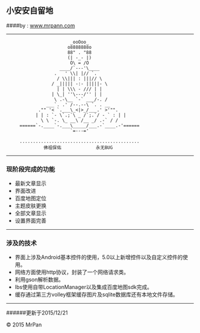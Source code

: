 ## 小安安自留地
####by : www.mrpann.com

*****************************************************************************                            

                            _ooOoo_
                           o8888888o
                           88" . "88
                           (| -_- |)
                            O\ = /O
                        ____/`---'\____
                      .   ' \\| |// `.
                       / \\||| : |||// \
                     / _||||| -:- |||||- \
                       | | \\\ - /// | |
                     | \_| ''\---/'' | |
                      \ .-\__ `-` ___/-. /
                   ___`. .' /--.--\ `. . __
                ."" '< `.___\_<|>_/___.' >'"".
               | | : `- \`.;`\ _ /`;.`/ - ` : | |
                 \ \ `-. \_ __\ /__ _/ .-` / /
         ======`-.____`-.___\_____/___.-`____.-'======
                            `=---='

         .............................................
                  佛祖保佑             永无BUG

**********************************************************

### 现阶段完成的功能
+ 最新文章显示
+ 界面改进
+ 百度地图定位
+ 主题皮肤更换
+ 全部文章显示
+ 设置界面完善


**********************************************************
### 涉及的技术
+ 界面上涉及Android基本控件的使用，5.0以上新增控件以及自定义控件的使用。
+ 网络方面使用http协议，封装了一个网络请求类。
+ 利用gson解析数据。
+ lbs使用自带LocationManager以及集成百度地图sdk完成。
+ 缓存通过第三方volley框架缓存图片及sqlite数据库还有本地文件存储。

**********************************************************

######更新于2015/12/21

&copy; 2015 MrPan
